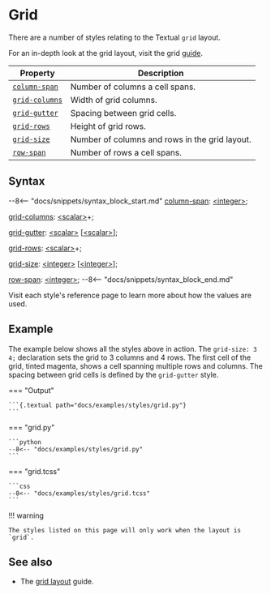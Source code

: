 # Grid

There are a number of styles relating to the Textual `grid` layout.

For an in-depth look at the grid layout, visit the grid [guide](../../guide/layout.md#grid).

| Property       | Description                                    |
|----------------|------------------------------------------------|
| [`column-span`](./column_span.md)  | Number of columns a cell spans.                |
| [`grid-columns`](./grid_columns.md) | Width of grid columns.                         |
| [`grid-gutter`](./grid_gutter.md)  | Spacing between grid cells.                    |
| [`grid-rows`](./grid_rows.md)    | Height of grid rows.                           |
| [`grid-size`](./grid_size.md)    | Number of columns and rows in the grid layout. |
| [`row-span`](./row_span.md)     | Number of rows a cell spans.                   |

## Syntax

--8<-- "docs/snippets/syntax_block_start.md"
<a href="./column_span.md">column-span</a>: <a href="../../../css_types/integer">&lt;integer&gt;</a>;

<a href="./grid_columns.md">grid-columns</a>: <a href="../../../css_types/scalar">&lt;scalar&gt;</a>+;

<a href="./grid_gutter.md">grid-gutter</a>: <a href="../../../css_types/scalar">&lt;scalar&gt;</a> [<a href="../../../css_types/scalar">&lt;scalar&gt;</a>];

<a href="./grid_rows.md">grid-rows</a>: <a href="../../../css_types/scalar">&lt;scalar&gt;</a>+;

<a href="./grid_size.md">grid-size</a>: <a href="../../../css_types/integer">&lt;integer&gt;</a> [<a href="../../../css_types/integer">&lt;integer&gt;</a>];

<a href="./row_span.md">row-span</a>: <a href="../../../css_types/integer">&lt;integer&gt;</a>;
--8<-- "docs/snippets/syntax_block_end.md"

Visit each style's reference page to learn more about how the values are used.

## Example

The example below shows all the styles above in action.
The `grid-size: 3 4;` declaration sets the grid to 3 columns and 4 rows.
The first cell of the grid, tinted magenta, shows a cell spanning multiple rows and columns.
The spacing between grid cells is defined by the `grid-gutter` style.

=== "Output"

    ```{.textual path="docs/examples/styles/grid.py"}
    ```

=== "grid.py"

    ```python
    --8<-- "docs/examples/styles/grid.py"
    ```

=== "grid.tcss"

    ```css
    --8<-- "docs/examples/styles/grid.tcss"
    ```

!!! warning

    The styles listed on this page will only work when the layout is `grid`.

## See also

 - The [grid layout](../../guide/layout.md#grid) guide.
